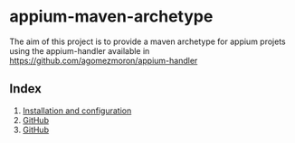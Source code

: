# appium-maven-archetype
The aim of this project is to provide a maven archetype for appium projets using the appium-handler available in https://github.com/agomezmoron/appium-handler 

## Index
1. [Installation and configuration](/Documentation/Install&Config.md)
2. [GitHub](http://github.com)
3. [GitHub](http://github.com)
